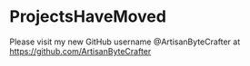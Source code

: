 # ProjectsHaveMoved
Please visit my new GitHub username @ArtisanByteCrafter at https://github.com/ArtisanByteCrafter
